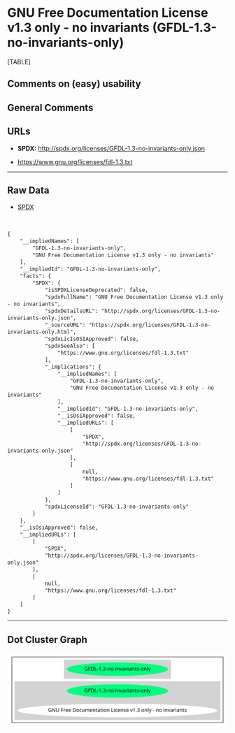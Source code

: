 GNU Free Documentation License v1.3 only - no invariants (GFDL-1.3-no-invariants-only)
======================================================================================

[TABLE]

Comments on (easy) usability
----------------------------

General Comments
----------------

URLs
----

-   **SPDX:** http://spdx.org/licenses/GFDL-1.3-no-invariants-only.json

-   https://www.gnu.org/licenses/fdl-1.3.txt

------------------------------------------------------------------------

Raw Data
--------

-   [SPDX](https://spdx.org/licenses/GFDL-1.3-no-invariants-only.html "SPDX")

&nbsp;

    {
        "__impliedNames": [
            "GFDL-1.3-no-invariants-only",
            "GNU Free Documentation License v1.3 only - no invariants"
        ],
        "__impliedId": "GFDL-1.3-no-invariants-only",
        "facts": {
            "SPDX": {
                "isSPDXLicenseDeprecated": false,
                "spdxFullName": "GNU Free Documentation License v1.3 only - no invariants",
                "spdxDetailsURL": "http://spdx.org/licenses/GFDL-1.3-no-invariants-only.json",
                "_sourceURL": "https://spdx.org/licenses/GFDL-1.3-no-invariants-only.html",
                "spdxLicIsOSIApproved": false,
                "spdxSeeAlso": [
                    "https://www.gnu.org/licenses/fdl-1.3.txt"
                ],
                "_implications": {
                    "__impliedNames": [
                        "GFDL-1.3-no-invariants-only",
                        "GNU Free Documentation License v1.3 only - no invariants"
                    ],
                    "__impliedId": "GFDL-1.3-no-invariants-only",
                    "__isOsiApproved": false,
                    "__impliedURLs": [
                        [
                            "SPDX",
                            "http://spdx.org/licenses/GFDL-1.3-no-invariants-only.json"
                        ],
                        [
                            null,
                            "https://www.gnu.org/licenses/fdl-1.3.txt"
                        ]
                    ]
                },
                "spdxLicenseId": "GFDL-1.3-no-invariants-only"
            }
        },
        "__isOsiApproved": false,
        "__impliedURLs": [
            [
                "SPDX",
                "http://spdx.org/licenses/GFDL-1.3-no-invariants-only.json"
            ],
            [
                null,
                "https://www.gnu.org/licenses/fdl-1.3.txt"
            ]
        ]
    }

------------------------------------------------------------------------

Dot Cluster Graph
-----------------

![](../dot/GFDL-1.3-no-invariants-only.svg "dot")
